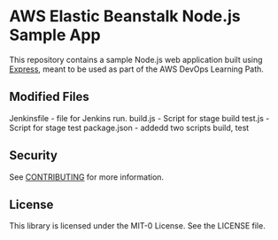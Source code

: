 # AWS Elastic Beanstalk Node.js Sample App

This repository contains a sample Node.js web application built using [Express](https://expressjs.com/), meant to be used as part of the AWS DevOps Learning Path.

## Modified Files
Jenkinsfile - file for Jenkins run.
build.js - Script for stage build
test.js - Script for stage test
package.json - addedd two scripts build, test

## Security

See [CONTRIBUTING](CONTRIBUTING.md#security-issue-notifications) for more information.

## License

This library is licensed under the MIT-0 License. See the LICENSE file.

